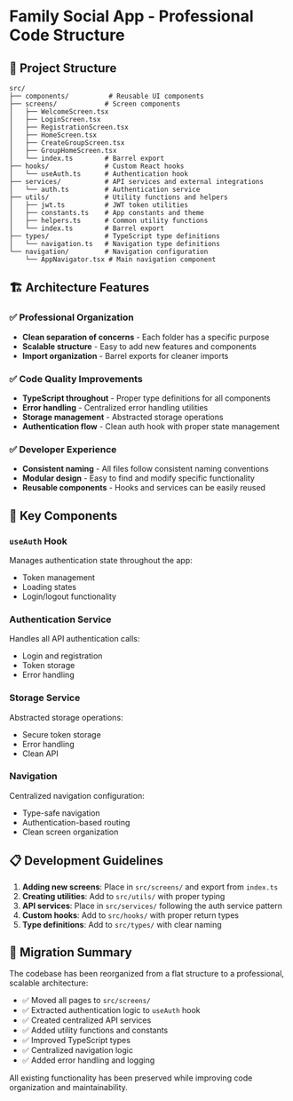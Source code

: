 # Family Social App - Professional Code Structure

## 📁 Project Structure

```
src/
├── components/          # Reusable UI components
├── screens/            # Screen components
│   ├── WelcomeScreen.tsx
│   ├── LoginScreen.tsx
│   ├── RegistrationScreen.tsx
│   ├── HomeScreen.tsx
│   ├── CreateGroupScreen.tsx
│   ├── GroupHomeScreen.tsx
│   └── index.ts        # Barrel export
├── hooks/              # Custom React hooks
│   └── useAuth.ts      # Authentication hook
├── services/           # API services and external integrations
│   └── auth.ts         # Authentication service
├── utils/              # Utility functions and helpers
│   ├── jwt.ts          # JWT token utilities
│   ├── constants.ts    # App constants and theme
│   ├── helpers.ts      # Common utility functions
│   └── index.ts        # Barrel export
├── types/              # TypeScript type definitions
│   └── navigation.ts   # Navigation type definitions
└── navigation/         # Navigation configuration
    └── AppNavigator.tsx # Main navigation component
```

## 🏗️ Architecture Features

### ✅ Professional Organization
- **Clean separation of concerns** - Each folder has a specific purpose
- **Scalable structure** - Easy to add new features and components
- **Import organization** - Barrel exports for cleaner imports

### ✅ Code Quality Improvements
- **TypeScript throughout** - Proper type definitions for all components
- **Error handling** - Centralized error handling utilities
- **Storage management** - Abstracted storage operations
- **Authentication flow** - Clean auth hook with proper state management

### ✅ Developer Experience
- **Consistent naming** - All files follow consistent naming conventions
- **Modular design** - Easy to find and modify specific functionality
- **Reusable components** - Hooks and services can be easily reused

## 🚀 Key Components

### `useAuth` Hook
Manages authentication state throughout the app:
- Token management
- Loading states
- Login/logout functionality

### Authentication Service
Handles all API authentication calls:
- Login and registration
- Token storage
- Error handling

### Storage Service
Abstracted storage operations:
- Secure token storage
- Error handling
- Clean API

### Navigation
Centralized navigation configuration:
- Type-safe navigation
- Authentication-based routing
- Clean screen organization

## 📋 Development Guidelines

1. **Adding new screens**: Place in `src/screens/` and export from `index.ts`
2. **Creating utilities**: Add to `src/utils/` with proper typing
3. **API services**: Place in `src/services/` following the auth service pattern
4. **Custom hooks**: Add to `src/hooks/` with proper return types
5. **Type definitions**: Add to `src/types/` with clear naming

## 🔧 Migration Summary

The codebase has been reorganized from a flat structure to a professional, scalable architecture:

- ✅ Moved all pages to `src/screens/`
- ✅ Extracted authentication logic to `useAuth` hook
- ✅ Created centralized API services
- ✅ Added utility functions and constants
- ✅ Improved TypeScript types
- ✅ Centralized navigation logic
- ✅ Added error handling and logging

All existing functionality has been preserved while improving code organization and maintainability.